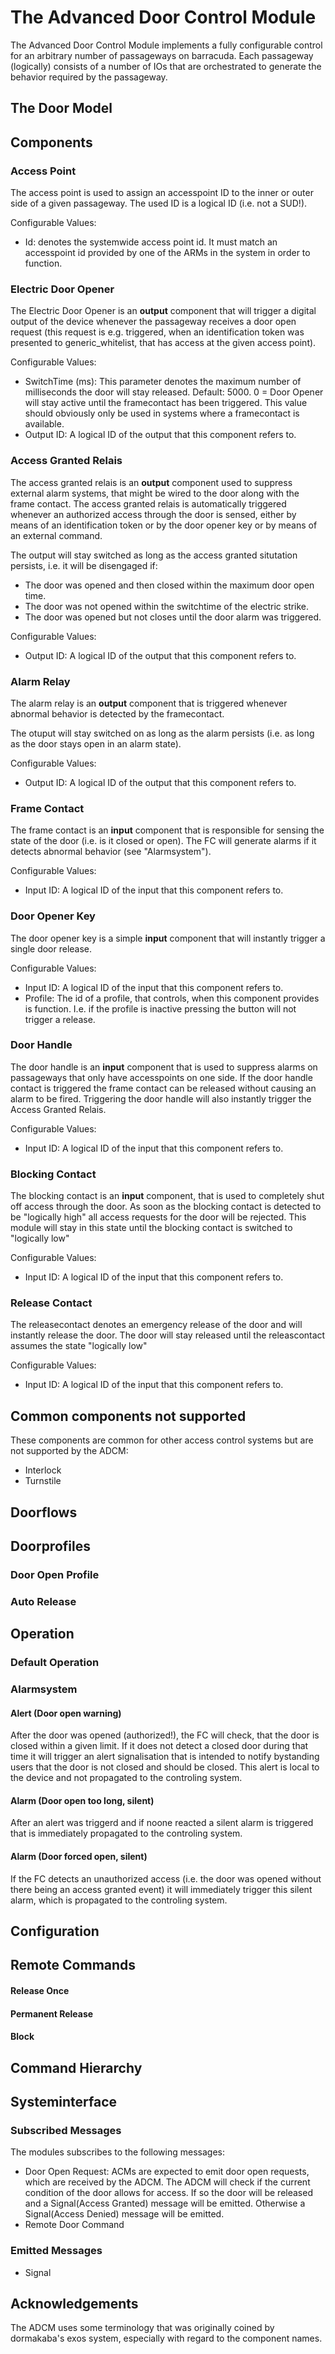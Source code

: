 # The Advanced Door Control Module
The Advanced Door Control Module implements a fully configurable control for an arbitrary number of passageways on barracuda. Each passageway (logically) consists of a number of IOs that are orchestrated to generate the behavior required by the passageway.

## The Door Model

## Components
### Access Point
The access point is used to assign an accesspoint ID to the inner or outer side of a given passageway. The used ID is a logical ID (i.e. not a SUD!).

Configurable Values:
* Id: denotes the systemwide access point id. It must match an accesspoint id provided by one of the ARMs in the system in order to function.

### Electric Door Opener
The Electric Door Opener is an __output__ component that will trigger a digital output of the device whenever the passageway receives a door open request (this request is e.g. triggered, when an identification token was presented to generic_whitelist, that has access at the given access point). 

Configurable Values:
* SwitchTime (ms): This parameter denotes the maximum number of milliseconds the door will stay released. Default: 5000. 0 = Door Opener will stay active until the framecontact has been triggered. This value should obviously only be used in systems where a framecontact is available.
* Output ID: A logical ID of the output that this component refers to.

### Access Granted Relais
The access granted relais is an __output__ component used to suppress external alarm systems, that might be wired to the door along with the frame contact. The access granted relais is automatically triggered whenever an authorized access through the door is sensed, either by means of an identification token or by the door opener key or by means of an external command.

The output will stay switched as long as the access granted situtation persists, i.e. it will be disengaged if:
* The door was opened and then closed within the maximum door open time.
* The door was not opened within the switchtime of the electric strike.
* The door was opened but not closes until the door alarm was triggered.

Configurable Values:
* Output ID: A logical ID of the output that this component refers to.

### Alarm Relay
The alarm relay is an __output__ component that is triggered whenever abnormal behavior is detected by the framecontact. 

The otuput will stay switched on as long as the alarm persists (i.e. as long as the door stays open in an alarm state).

Configurable Values:
* Output ID: A logical ID of the output that this component refers to.

### Frame Contact
The frame contact is an __input__ component that is responsible for sensing the state of the door (i.e. is it closed or open). The FC will generate alarms if it detects abnormal behavior (see "Alarmsystem").

Configurable Values:
* Input ID: A logical ID of the input that this component refers to.

### Door Opener Key
The door opener key is a simple __input__ component that will instantly trigger a single door release. 

Configurable Values:
* Input ID: A logical ID of the input that this component refers to.
* Profile: The id of a profile, that controls, when this component provides is function. I.e. if the profile is inactive pressing the button will not trigger a release.
### Door Handle
The door handle is an __input__ component that is used to suppress alarms on passageways that only have accesspoints on one side. If the door handle contact is triggered the frame contact can be released without causing an alarm to be fired. Triggering the door handle will also instantly trigger the Access Granted Relais.


Configurable Values:
* Input ID: A logical ID of the input that this component refers to.

### Blocking Contact
The blocking contact is an  __input__ component, that is used to completely shut off access through the door. As soon as the blocking contact is detected to be "logically high" all access requests for the door will be rejected. This module will stay in this state until the blocking contact is switched to "logically low"

Configurable Values:
* Input ID: A logical ID of the input that this component refers to.

### Release Contact
The releasecontact denotes an emergency release of the door and will instantly release the door. The door will stay released until the releascontact assumes the state "logically low"

Configurable Values:
* Input ID: A logical ID of the input that this component refers to.

## Common components not supported
These components are common for other access control systems but are not supported by the ADCM:
* Interlock
* Turnstile

## Doorflows

## Doorprofiles
### Door Open Profile
### Auto Release

## Operation
### Default Operation

### Alarmsystem
#### Alert (Door open warning)
After the door was opened (authorized!), the FC will check, that the door is closed within a given limit. If it does not detect a closed door during that time it will trigger an alert signalisation that is intended to notify bystanding users that the door is not closed and should be closed. This alert is local to the device and not propagated to the controling system.
#### Alarm (Door open too long, silent)
After an alert was triggerd and if noone reacted a silent alarm is triggered that is immediately propagated to the controling system.
#### Alarm (Door forced open, silent)
If the FC detects an unauthorized access (i.e. the door was opened without there being an access granted event) it will immediately trigger this silent alarm, which is propagated to the controling system.


## Configuration

## Remote Commands
#### Release Once
#### Permanent Release
#### Block

## Command Hierarchy

## Systeminterface

### Subscribed Messages
The modules subscribes to the following messages:
* Door Open Request: ACMs are expected to emit door open requests, which are received by the ADCM. The ADCM will check if the current condition of the door allows for access. If so the door will be released and a Signal(Access Granted) message will be emitted. Otherwise a Signal(Access Denied) message will be emitted.
* Remote Door Command
### Emitted Messages
* Signal

## Acknowledgements
The ADCM uses some terminology that was originally coined by dormakaba's exos system, especially with regard to the component names.